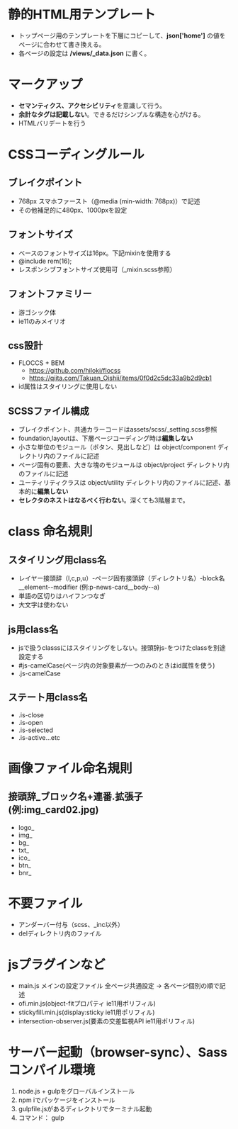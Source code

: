 # 静的HTML用テンプレート
- トップページ用のテンプレートを下層にコピーして、**json['home']** の値をページに合わせて書き換える。
- 各ページの設定は **/views/_data.json** に書く。

# マークアップ
- **セマンティクス、アクセシビリティ**を意識して行う。
- **余計なタグは記載しない**。できるだけシンプルな構造を心がける。
- HTMLバリデートを行う 

# CSSコーディングルール
## ブレイクポイント
- 768px スマホファースト（@media (min-width: 768px)）で記述
- その他補足的に480px、1000pxを設定

## フォントサイズ
- ベースのフォントサイズは16px。下記mixinを使用する
- @include rem(16);
- レスポンシブフォントサイズ使用可（\_mixin.scss参照）

## フォントファミリー
- 游ゴシック体
- ie11のみメイリオ

## css設計
- FLOCCS + BEM
	- https://github.com/hiloki/flocss
	- https://qiita.com/Takuan_Oishii/items/0f0d2c5dc33a9b2d9cb1
- id属性はスタイリングに使用しない

## SCSSファイル構成
- ブレイクポイント、共通カラーコードはassets/scss/\_setting\.scss参照
- foundation,layoutは、下層ページコーディング時は**編集しない**
- 小さな単位のモジュール（ボタン、見出しなど）は object/component ディレクトリ内のファイルに記述
- ページ固有の要素、大きな塊のモジュールは object/project ディレクトリ内のファイルに記述
- ユーティリティクラスは object/utility ディレクトリ内のファイルに記述、基本的に**編集しない**
- **セレクタのネストはなるべく行わない**。深くても3階層まで。

# class 命名規則
## スタイリング用class名
- レイヤー接頭辞（l,c,p,u）-ページ固有接頭辞（ディレクトリ名）-block名\_\_element--modifier (例:p-news-card__body--a)
- 単語の区切りはハイフンつなぎ
- 大文字は使わない

## js用class名
- jsで扱うclasssにはスタイリングをしない。接頭辞js-をつけたclassを別途設定する
- #js-camelCase(ページ内の対象要素が一つのみのときはid属性を使う)
- .js-camelCase

## ステート用class名
- .is-close
- .is-open
- .is-selected
- .is-active...etc

# 画像ファイル命名規則
## 接頭辞_ブロック名+連番.拡張子(例:img_card02.jpg)
- logo_
- img_
- bg_
- txt_
- ico_
- btn_
- bnr_

# 不要ファイル
- アンダーバー付与（scss、\_inc以外）
- delディレクトリ内のファイル

# jsプラグインなど
- main.js メインの設定ファイル 全ページ共通設定 → 各ページ個別の順で記述
- ofi.min.js(object-fitプロパティ ie11用ポリフィル)
- stickyfill.min.js(display:sticky ie11用ポリフィル)
- intersection-observer.js(要素の交差監視API ie11用ポリフィル)

# サーバー起動（browser-sync）、Sassコンパイル環境
1. node.js + gulpをグローバルインストール
2. npm iでパッケージをインストール
3. gulpfile.jsがあるディレクトリでターミナル起動
4. コマンド： gulp

